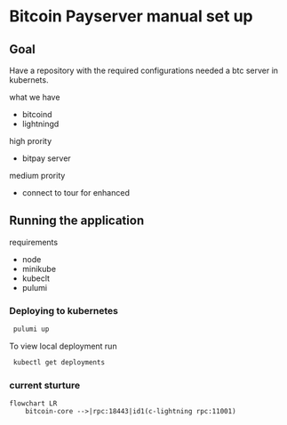 # Bitcoin Payserver manual set up

## Goal

 Have a repository with the required configurations needed a btc server in kubernets.

 what we have

- bitcoind
- lightningd

 high prority

- bitpay server

 medium prority

- connect to tour for enhanced

## Running the application

 requirements

- node
- minikube
- kubeclt
- pulumi

### Deploying to kubernetes

```bash
 pulumi up
```

To view local deployment run

```bash
 kubectl get deployments
```

### current sturture

```mermaid
flowchart LR
    bitcoin-core -->|rpc:18443|id1(c-lightning rpc:11001)
```
